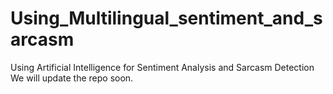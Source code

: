 # Using_Multilingual_sentiment_and_sarcasm
Using Artificial Intelligence for Sentiment Analysis and Sarcasm Detection  We will update the repo soon.

